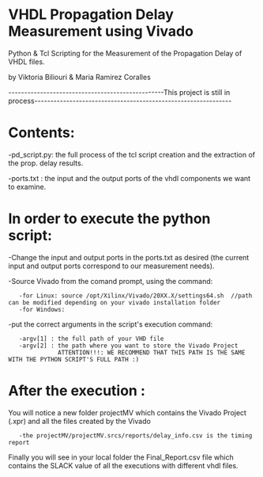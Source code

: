 # VHDL Propagation Delay Measurement using Vivado
Python &amp; Tcl Scripting for the Measurement of the Propagation Delay of VHDL files.

by Viktoria Biliouri & Maria Ramirez Coralles

-------------------------------------------------This project is still in process--------------------------------------------------------------

# Contents:

-pd_script.py: the full process of the tcl script creation and the extraction of the prop. delay results.

-ports.txt : the input and the output ports of the vhdl components we want to examine. 

# In order to execute the python script:

-Change the input and output ports in the ports.txt as desired (the current input and output ports correspond to our measurement needs).

-Source Vivado from the comand prompt, using the command:

       -for Linux: source /opt/Xilinx/Vivado/20XX.X/settings64.sh  //path can be modified depending on your vivado installation folder
       -for Windows: 
       
-put the correct arguments in the script's execution command:
        
       -argv[1] : the full path of your VHD file
       -argv[2] : the path where you want to store the Vivado Project 
                  ATTENTION!!!: WE RECOMMEND THAT THIS PATH IS THE SAME WITH THE PYTHON SCRIPT'S FULL PATH :)
                  
# After the execution :

You will notice a new folder projectMV which contains the Vivado Project (.xpr) and all the files created by the Vivado

       -the projectMV/projectMV.srcs/reports/delay_info.csv is the timing report
       
Finally you will see in your local folder the Final_Report.csv file which contains the SLACK value of all the executions with different vhdl files.
